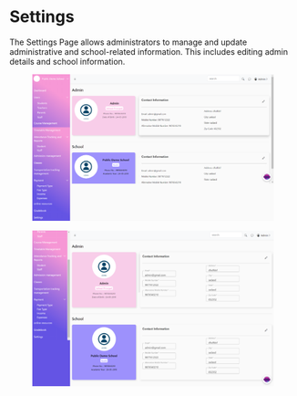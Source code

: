 # Settings

The Settings Page allows administrators to manage and update administrative and school-related information. This includes editing admin details and school information.

<figure><img src=".gitbook/assets/settings1.png" alt=""><figcaption></figcaption></figure>

<figure><img src=".gitbook/assets/settings2.png" alt=""><figcaption></figcaption></figure>
